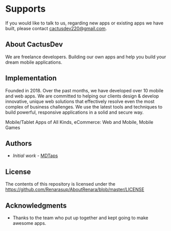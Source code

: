 
# Supports

If you would like to talk to us, regarding new apps or existing apps we have built, please contact cactusdev220@gmail.com.

## About CactusDev

We are freelance developers. Building our own apps and help you build your dream mobile applications.

## Implementation
Founded in 2018. Over the past months, we have developed over 10 mobile and web apps. We are committed to helping our clients design & develop innovative, unique web solutions that effectively resolve even the most complex of business challenges. We use the latest tools and techniques to build powerful, responsive applications in a solid and secure way.

Mobile/Tablet Apps of All Kinds, eCommerce: Web and Mobile, Mobile Games


## Authors
 - *Initial work* - [MDTaps](https://github.com/Renarasup)

## License

The contents of this repository is licensed under the https://github.com/Renarasup/AboutRenara/blob/master/LICENSE

## Acknowledgments

* Thanks to the team who put up together and kept going to make awesome apps. 
